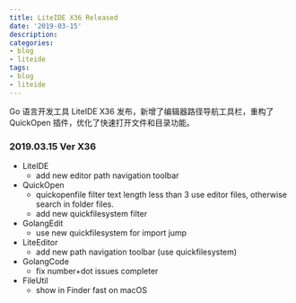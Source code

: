 ```yaml
---
title: LiteIDE X36 Released
date: '2019-03-15'
description:
categories:
- blog
- liteide
tags:
- blog
- liteide
---
```

Go 语言开发工具 LiteIDE X36 发布，新增了编辑器路径导航工具栏，重构了 QuickOpen 插件，优化了快速打开文件和目录功能。

### 2019.03.15 Ver X36
* LiteIDE
    * add new editor path navigation toolbar
* QuickOpen
    * quickopenfile filter text length less than 3 use editor files, otherwise search in folder files.
    * add new quickfilesystem filter
* GolangEdit
    * use new quickfilesystem for import jump
* LiteEditor
    * add new path navigation toolbar (use quickfilesystem)
* GolangCode
    * fix number+dot issues completer
* FileUtil
    * show in Finder fast on macOS
